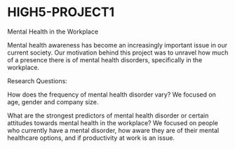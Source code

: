 # HIGH5-PROJECT1

Mental Health in the Workplace

Mental health awareness has become an increasingly important issue in our current society. Our motivation behind this project was to unravel how much of a presence there is of mental health disorders, specifically in the workplace.

Research Questions: 

How does the frequency of mental health disorder vary? We focused on age, gender and company size.

What are the strongest predictors of mental health disorder or certain attitudes towards mental health in the workplace?
We focused on people who currently have a mental disorder, how aware they are of their mental healthcare options, and if productivity at work is an issue.
